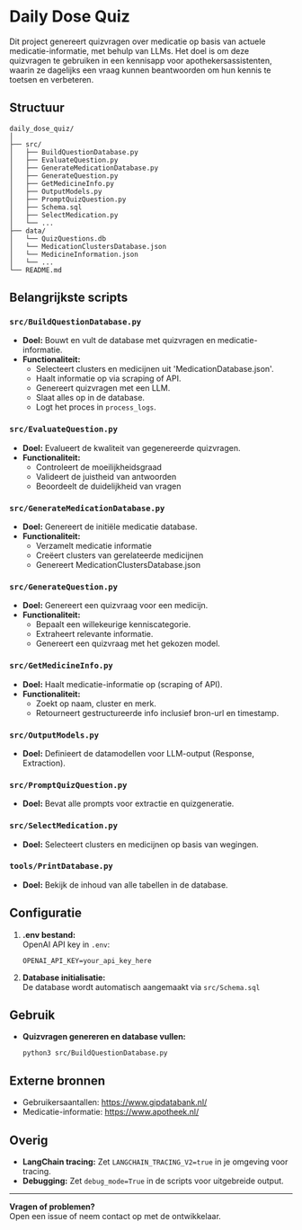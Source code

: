 # Daily Dose Quiz

Dit project genereert quizvragen over medicatie op basis van actuele medicatie-informatie, met behulp van LLMs.
Het doel is om deze quizvragen te gebruiken in een kennisapp voor apothekersassistenten, waarin ze dagelijks een vraag kunnen beantwoorden om hun kennis te toetsen en verbeteren. 

## Structuur

```
daily_dose_quiz/
│
├── src/
│   ├── BuildQuestionDatabase.py
│   ├── EvaluateQuestion.py
│   ├── GenerateMedicationDatabase.py
│   ├── GenerateQuestion.py
│   ├── GetMedicineInfo.py
│   ├── OutputModels.py
│   ├── PromptQuizQuestion.py
│   ├── Schema.sql
│   ├── SelectMedication.py
│   └── ...
├── data/
│   └── QuizQuestions.db
│   └── MedicationClustersDatabase.json
│   └── MedicineInformation.json
│   └── ...
└── README.md
```

## Belangrijkste scripts

### `src/BuildQuestionDatabase.py`
- **Doel:** Bouwt en vult de database met quizvragen en medicatie-informatie.
- **Functionaliteit:**  
  - Selecteert clusters en medicijnen uit 'MedicationDatabase.json'.
  - Haalt informatie op via scraping of API.
  - Genereert quizvragen met een LLM.
  - Slaat alles op in de database.
  - Logt het proces in `process_logs`.

### `src/EvaluateQuestion.py`
- **Doel:** Evalueert de kwaliteit van gegenereerde quizvragen.
- **Functionaliteit:**
  - Controleert de moeilijkheidsgraad
  - Valideert de juistheid van antwoorden
  - Beoordeelt de duidelijkheid van vragen

### `src/GenerateMedicationDatabase.py`
- **Doel:** Genereert de initiële medicatie database.
- **Functionaliteit:**
  - Verzamelt medicatie informatie
  - Creëert clusters van gerelateerde medicijnen
  - Genereert MedicationClustersDatabase.json

### `src/GenerateQuestion.py`
- **Doel:** Genereert een quizvraag voor een medicijn.
- **Functionaliteit:**  
  - Bepaalt een willekeurige kenniscategorie.
  - Extraheert relevante informatie.
  - Genereert een quizvraag met het gekozen model.

### `src/GetMedicineInfo.py`
- **Doel:** Haalt medicatie-informatie op (scraping of API).
- **Functionaliteit:**  
  - Zoekt op naam, cluster en merk.
  - Retourneert gestructureerde info inclusief bron-url en timestamp.

### `src/OutputModels.py`
- **Doel:** Definieert de datamodellen voor LLM-output (Response, Extraction).

### `src/PromptQuizQuestion.py`
- **Doel:** Bevat alle prompts voor extractie en quizgeneratie.

### `src/SelectMedication.py`
- **Doel:** Selecteert clusters en medicijnen op basis van wegingen.

### `tools/PrintDatabase.py`
- **Doel:** Bekijk de inhoud van alle tabellen in de database.


## Configuratie

1. **.env bestand:**  
   OpenAI API key in `.env`:
   ```
   OPENAI_API_KEY=your_api_key_here
   ```

2. **Database initialisatie:**  
   De database wordt automatisch aangemaakt via `src/Schema.sql`

## Gebruik

- **Quizvragen genereren en database vullen:**
  ```
  python3 src/BuildQuestionDatabase.py
  ```


## Externe bronnen

- Gebruikersaantallen: https://www.gipdatabank.nl/
- Medicatie-informatie: https://www.apotheek.nl/

## Overig

- **LangChain tracing:** Zet `LANGCHAIN_TRACING_V2=true` in je omgeving voor tracing.
- **Debugging:** Zet `debug_mode=True` in de scripts voor uitgebreide output.

---

**Vragen of problemen?**  
Open een issue of neem contact op met de ontwikkelaar.
